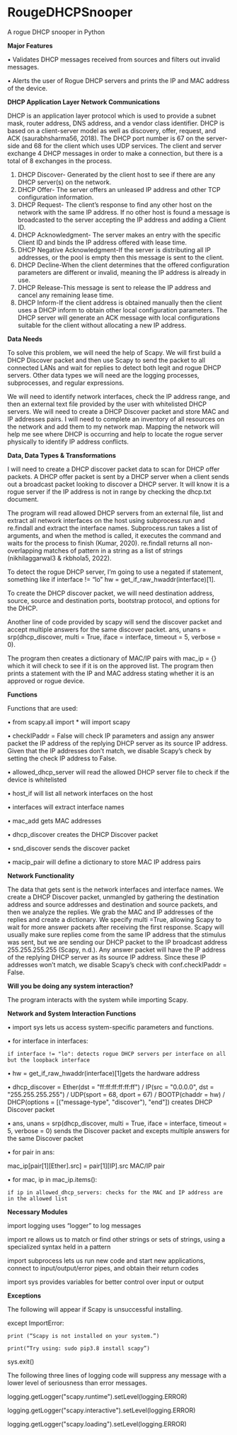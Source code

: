 # RougeDHCPSnooper
A rogue DHCP snooper in Python

<b>Major Features</b>

•	Validates DHCP messages received from sources and filters out invalid messages.

•	Alerts the user of Rogue DHCP servers and prints the IP and MAC address of the device.

<b>DHCP Application Layer Network Communications</b>

DHCP is an application layer protocol which is used to provide a subnet mask, router address, DNS address, and a vendor class identifier. DHCP is based on a client-server model as well as discovery, offer, request, and ACK (saurabhsharma56, 2018). The DHCP port number is 67 on the server-side and 68 for the client which uses UDP services. The client and server exchange 4 DHCP messages in order to make a connection, but there is a total of 8 exchanges in the process.
1.	DHCP Discover- Generated by the client host to see if there are any DHCP server(s) on the network.
2.	DHCP Offer- The server offers an unleased IP address and other TCP configuration information.
3.	DHCP Request- The client’s response to find any other host on the network with the same IP address. If no other host is found a message is broadcasted to the server accepting the IP address and adding a Client ID.
4.	DHCP Acknowledgment- The server makes an entry with the specific Client ID and binds the IP address offered with lease time.
5.	DHCP Negative Acknowledgment-If the server is distributing all IP addresses, or the pool is empty then this message is sent to the client.
6.	DHCP Decline-When the client determines that the offered configuration parameters are different or invalid, meaning the IP address is already in use.
7.	DHCP Release-This message is sent to release the IP address and cancel any remaining lease time.
8.	DHCP Inform-If the client address is obtained manually then the client uses a DHCP inform to obtain other local configuration parameters. The DHCP server will generate an ACK message with local configurations suitable for the client without allocating a new IP address.

<b>Data Needs</b>

To solve this problem, we will need the help of Scapy. We will first build a DHCP Discover packet and then use Scapy to send the packet to all connected LANs and wait for replies to detect both legit and rogue DHCP servers. Other data types we will need are the logging processes, subprocesses, and regular expressions.

We will need to identify network interfaces, check the IP address range, and then an external text file provided by the user with whitelisted DHCP servers. We will need to create a DHCP Discover packet and store MAC and IP addresses pairs. I will need to complete an inventory of all resources on the network and add them to my network map. Mapping the network will help me see where DHCP is occurring and help to locate the rogue server physically to identify IP address conflicts.

<b>Data, Data Types & Transformations</b>

I will need to create a DHCP discover packet data to scan for DHCP offer packets. A DHCP offer packet is sent by a DHCP server when a client sends out a broadcast packet looking to discover a DHCP server. It will know it is a rogue server if the IP address is not in range by checking the dhcp.txt document.

The program will read allowed DHCP servers from an external file, list and extract all network interfaces on the host using subprocess.run and re.findall and extract the interface names. Subprocess.run takes a list of arguments, and when the method is called, it executes the command and waits for the process to finish (Kumar, 2020). re.findall returns all non-overlapping matches of pattern in a string as a list of strings (nikhilaggarwal3 & rkbhola5, 2022). 

To detect the rogue DHCP server, I’m going to use a negated if statement, something like 
if interface != “lo” hw = get_if_raw_hwaddr(interface)[1].

To create the DHCP discover packet, we will need destination address, source, source and destination ports, bootstrap protocol, and options for the DHCP. 

Another line of code provided by scapy will send the discover packet and accept multiple answers for the same discover packet. ans, unans = srp(dhcp_discover, multi = True, iface = interface, timeout = 5, verbose = 0).

The program then creates a dictionary of MAC/IP pairs with mac_ip = {} which it will check to see if it is on the approved list. The program then prints a statement with the IP and MAC address stating whether it is an approved or rogue device.

<b>Functions</b>

Functions that are used:

•	from scapy.all import * will import scapy 

•	checkIPaddr = False will check IP parameters and assign any answer packet the IP address of the replying DHCP server as its source IP address. Given that the IP addresses don’t match, we disable Scapy’s check by setting the check IP address to False.

•	allowed_dhcp_server will read the allowed DHCP server file to check if the device is whitelisted

•	host_if  will list all network interfaces on the host

•	interfaces will extract interface names 

•	mac_add gets MAC addresses 

•	dhcp_discover creates the DHCP Discover packet 

•	snd_discover sends the discover packet 

•	macip_pair will define a dictionary to store MAC IP address pairs

<b>Network Functionality</b>

The data that gets sent is the network interfaces and interface names. We create a DHCP Discover packet, unmangled by gathering the destination address and source addresses and destination and source packets, and then we analyze the replies. We grab the MAC and IP addresses of the replies and create a dictionary. We specify multi =True, allowing Scapy to wait for more answer packets after receiving the first response. Scapy will usually make sure replies come from the same IP address that the stimulus was sent, but we are sending our DHCP packet to the IP broadcast address 255.255.255.255 (Scapy, n.d.). Any answer packet will have the IP address of the replying DHCP server as its source IP address. Since these IP addresses won’t match, we disable Scapy’s check with conf.checkIPaddr = False.

<b>Will you be doing any system interaction?</b>

The program interacts with the system while importing Scapy.

<b>Network and System Interaction Functions</b>

•	import sys lets us access system-specific parameters and functions.

•	for interface in interfaces:

    if interface != "lo": detects rogue DHCP servers per interface on all but the loopback interface
    
•	hw = get_if_raw_hwaddr(interface)[1]gets the hardware address

•	dhcp_discover = Ether(dst = "ff:ff:ff:ff:ff:ff") / IP(src = "0.0.0.0", dst = "255.255.255.255") / UDP(sport = 68, dport = 67) / BOOTP(chaddr = hw) / DHCP(options = [("message-type", "discover"), "end"]) creates DHCP Discover packet

•	ans, unans = srp(dhcp_discover, multi = True, iface = interface, timeout = 5, verbose = 0) sends the Discover packet and excepts multiple answers for the same Discover packet

•	for pair in ans:

   mac_ip[pair[1][Ether].src] = pair[1][IP].src MAC/IP pair
   
•	for mac, ip in mac_ip.items():

    if ip in allowed_dhcp_servers: checks for the MAC and IP address are in the allowed list

<b>Necessary Modules</b>

import logging uses “logger” to log messages

import re allows us to match or find other strings or sets of strings, using a specialized syntax held in a pattern

import subprocess lets us run new code and start new applications, connect to input/output/error pipes, and obtain their return codes

import sys provides variables for better control over input or output

<b>Exceptions</b>

The following will appear if Scapy is unsuccessful installing.

except ImportError:

	print (“Scapy is not installed on your system.”)
  
	print(“Try using: sudo pip3.8 install scapy”)
  
sys.exit()

The following three lines of logging code will suppress any message with a lower level of seriousness than error messages.

logging.getLogger("scapy.runtime").setLevel(logging.ERROR)

logging.getLogger("scapy.interactive").setLevel(logging.ERROR)

logging.getLogger("scapy.loading").setLevel(logging.ERROR)
